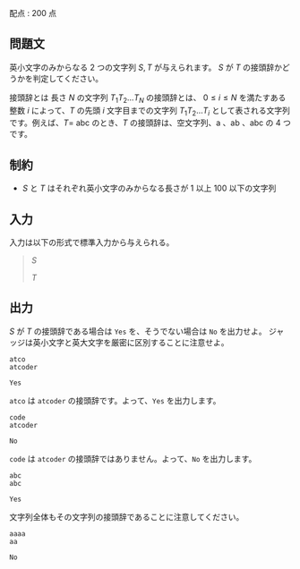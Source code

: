 配点 : $200$ 点

## 問題文

英小文字のみからなる $2$ つの文字列 $S, T$ が与えられます。
$S$ が $T$ の接頭辞かどうかを判定してください。

接頭辞とは
長さ $N$ の文字列 $T_1T_2\ldots T_N$ の接頭辞とは、
$0 \leq i \leq N$ を満たすある整数 $i$ によって、$T$ の先頭 $i$ 文字目までの文字列 $T_1T_2\ldots T_i$ として表される文字列です。例えば、$T =$ abc のとき、$T$ の接頭辞は、空文字列、a 、ab 、abc の $4$ つです。

## 制約

- $S$ と $T$ はそれぞれ英小文字のみからなる長さが $1$ 以上 $100$ 以下の文字列

## 入力

入力は以下の形式で標準入力から与えられる。

> $S$
> 
> $T$

## 出力

$S$ が $T$ の接頭辞である場合は `Yes` を、そうでない場合は `No` を出力せよ。
ジャッジは英小文字と英大文字を厳密に区別することに注意せよ。

```input1
atco
atcoder
```

```output1
Yes
```

`atco` は `atcoder` の接頭辞です。よって、`Yes` を出力します。

```input2
code
atcoder
```

```output2
No
```

`code` は `atcoder` の接頭辞ではありません。よって、`No` を出力します。

```input3
abc
abc
```

```output3
Yes
```

文字列全体もその文字列の接頭辞であることに注意してください。

```input4
aaaa
aa
```

```output4
No
```